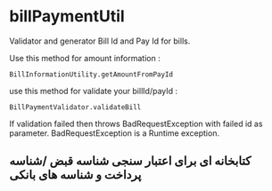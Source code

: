 # billPaymentUtil
Validator and generator Bill Id and Pay Id for bills.
<br>
<p>
Use this method for amount information :

    BillInformationUtility.getAmountFromPayId
<p>
use this method for validate your billId/payId :

    BillPaymentValidator.validateBill
If validation failed then throws BadRequestException with failed id as parameter.
BadRequestException is a Runtime exception.
<br>
<h2>
کتابخانه ای برای اعتبار سنجی شناسه قبض /شناسه پرداخت
و شناسه های بانکی
</h2>
